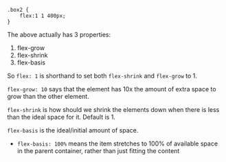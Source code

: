     .box2 {
        flex:1 1 400px;
    }

The above actually has 3 properties:
 1. flex-grow
 2. flex-shrink
 3. flex-basis

So `flex: 1` is shorthand to set both `flex-shrink` and `flex-grow` to 1.

`flex-grow: 10` says that the element has 10x the amount of extra space to grow than the other element.

`flex-shrink` is how should we shrink the elements down when there is less than the ideal space for it. Default is 1.

`flex-basis` is the ideal/initial amount of space.
 - `flex-basis: 100%` means the item stretches to 100% of available space in the parent container, rather than just fitting the content